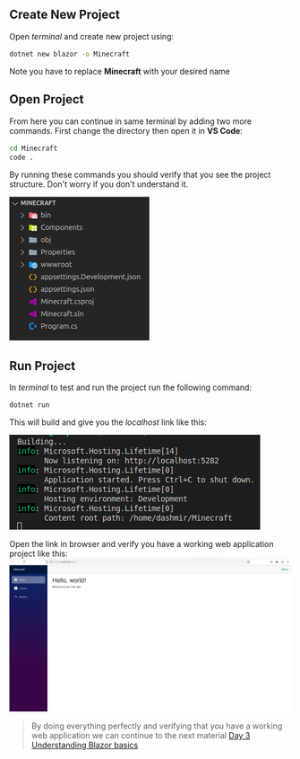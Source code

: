 ## Create New Project

Open *terminal* and create new project using:

```bash
dotnet new blazor -o Minecraft
```
Note you have to replace **Minecraft** with your desired name

## Open Project

From here you can continue in same terminal by adding two more commands. First change the directory then open it in **VS Code**:

```bash
cd Minecraft
code .
```
By running these commands you should verify that you see the project structure. Don't worry if you don't understand it.

![Project Structure](https://github.com/d4shm1r/programming-blazor-webapp/blob/75b533e5f0672b3b7c4313632c4fb3b1f336fb70/images/ProjectStructure.png)

## Run Project

In *terminal* to test and run the project run the following command:

```bash
dotnet run
```
This will build and give you the *localhost* link like this:

![localhost link](https://github.com/d4shm1r/programming-blazor-webapp/blob/75b533e5f0672b3b7c4313632c4fb3b1f336fb70/images/localhostLink.png)


Open the link in browser and verify you have a working web application project like this:
![Default Blazor WebApp](https://github.com/d4shm1r/programming-blazor-webapp/blob/75b533e5f0672b3b7c4313632c4fb3b1f336fb70/images/DefaultBlazor.png)



> By doing everything perfectly and verifying that you have a working web application we can continue to the next material [Day 3 Understanding Blazor basics](https://github.com/d4shm1r/programming-blazor-webapp/blob/main/Week%201/Day%203%20Understanding%20Blazor%20basics.md)
